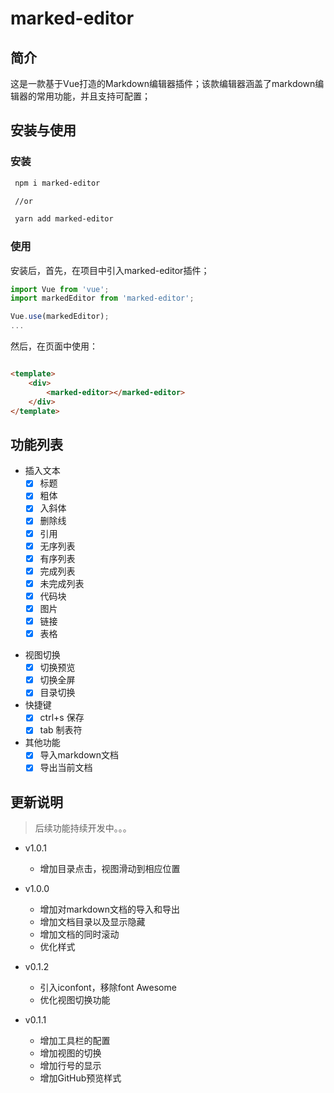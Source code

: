 # marked-editor

## 简介

这是一款基于Vue打造的Markdown编辑器插件；该款编辑器涵盖了markdown编辑器的常用功能，并且支持可配置；

## 安装与使用

### 安装

```bash
 npm i marked-editor

 //or

 yarn add marked-editor
```

### 使用

安装后，首先，在项目中引入marked-editor插件；

```js
import Vue from 'vue';
import markedEditor from 'marked-editor';

Vue.use(markedEditor);
...

```

然后，在页面中使用：

```html

<template>
    <div>
        <marked-editor></marked-editor>
    </div>
</template>

```

## 功能列表

+ 插入文本
  - [x] 标题
  - [x] 粗体
  - [x] 入斜体
  - [x] 删除线
  - [x] 引用
  - [x] 无序列表
  - [x] 有序列表
  - [x] 完成列表
  - [x] 未完成列表
  - [x] 代码块
  - [x] 图片
  - [x] 链接
  - [x] 表格
- 视图切换
  - [x] 切换预览
  - [x] 切换全屏
  - [x] 目录切换 
- 快捷键
  - [x] ctrl+s 保存
  - [x] tab 制表符
- 其他功能
  - [x] 导入markdown文档
  - [x] 导出当前文档 

## 更新说明

> 后续功能持续开发中。。。

+ v1.0.1
  + 增加目录点击，视图滑动到相应位置

+ v1.0.0
  + 增加对markdown文档的导入和导出
  + 增加文档目录以及显示隐藏
  + 增加文档的同时滚动
  + 优化样式

+ v0.1.2
  + 引入iconfont，移除font Awesome
  + 优化视图切换功能

+ v0.1.1
  + 增加工具栏的配置
  + 增加视图的切换
  + 增加行号的显示
  + 增加GitHub预览样式
